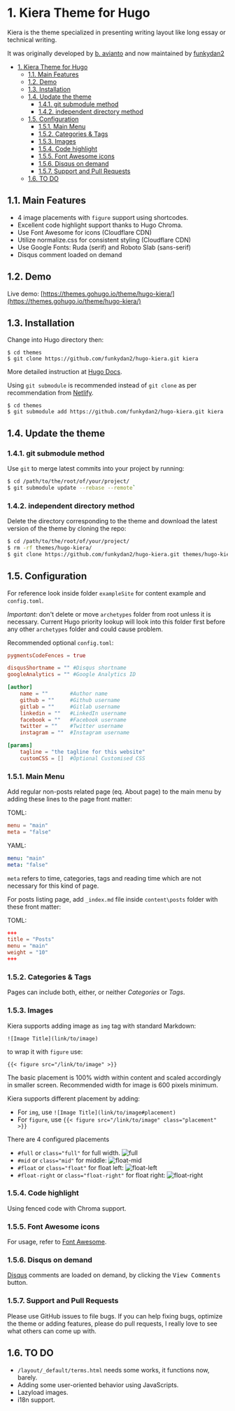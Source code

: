 # 1. Kiera Theme for Hugo

Kiera is the theme specialized in presenting writing layout like long essay or technical writing.

It was originally developed by [b. avianto](https://github.com/avianto/hugo-kiera) and now maintained by [funkydan2](//github.com/funkydan2/)

- [1. Kiera Theme for Hugo](#1-kiera-theme-for-hugo)
  - [1.1. Main Features](#11-main-features)
  - [1.2. Demo](#12-demo)
  - [1.3. Installation](#13-installation)
  - [1.4. Update the theme](#14-update-the-theme)
    - [1.4.1. git submodule method](#141-git-submodule-method)
    - [1.4.2. independent directory method](#142-independent-directory-method)
  - [1.5. Configuration](#15-configuration)
    - [1.5.1. Main Menu](#151-main-menu)
    - [1.5.2. Categories & Tags](#152-categories--tags)
    - [1.5.3. Images](#153-images)
    - [1.5.4. Code highlight](#154-code-highlight)
    - [1.5.5. Font Awesome icons](#155-font-awesome-icons)
    - [1.5.6. Disqus on demand](#156-disqus-on-demand)
    - [1.5.7. Support and Pull Requests](#157-support-and-pull-requests)
  - [1.6. TO DO](#16-to-do)

## 1.1. Main Features

- 4 image placements with `figure` support using shortcodes.
- Excellent code highlight support thanks to Hugo Chroma.
- Use Font Awesome for icons (Cloudflare CDN)
- Utilize normalize.css for consistent styling (Cloudflare CDN)
- Use Google Fonts: Ruda (serif) and Roboto Slab (sans-serif)
- Disqus comment loaded on demand

## 1.2. Demo

Live demo: [https://themes.gohugo.io/theme/hugo-kiera/](https://themes.gohugo.io/theme/hugo-kiera/)

## 1.3. Installation

Change into Hugo directory then:

```console
$ cd themes
$ git clone https://github.com/funkydan2/hugo-kiera.git kiera
```

More detailed instruction at [Hugo Docs](https://gohugo.io/getting-started/).

Using `git submodule` is recommended instead of `git clone` as per recommendation from [Netlify](https://gohugo.io/hosting-and-deployment/hosting-on-netlify/#use-hugo-themes-with-netlify).

```console
$ cd themes
$ git submodule add https://github.com/funkydan2/hugo-kiera.git kiera
```

## 1.4. Update the theme

### 1.4.1. git submodule method

Use `git` to merge latest commits into your project by running:

```bash
$ cd /path/to/the/root/of/your/project/
$ git submodule update --rebase --remote`
```

### 1.4.2. independent directory method

Delete the directory corresponding to the theme and download the latest version of the theme by cloning the repo:

```bash
$ cd /path/to/the/root/of/your/project/
$ rm -rf themes/hugo-kiera/
$ git clone https://github.com/funkydan2/hugo-kiera.git themes/hugo-kiera/
```

## 1.5. Configuration

For reference look inside folder `exampleSite` for content example and `config.toml`.

*Important*: don't delete or move `archetypes` folder from root unless it is necessary. Current Hugo priority lookup will look into this folder first before any other `archetypes` folder and could cause problem.

Recommended optional `config.toml`:

```toml
pygmentsCodeFences = true

disqusShortname = "" #Disqus shortname
googleAnalytics = "" #Google Analytics ID

[author]
    name = ""       #Author name
    github = ""     #Github username
    gitlab = ""     #Gitlab username
    linkedin = ""   #LinkedIn username
    facebook = ""   #Facebook username
    twitter = ""    #Twitter username
    instagram = ""  #Instagram username

[params]
    tagline = "the tagline for this website"
    customCSS = []  #Optional Customised CSS
```

### 1.5.1. Main Menu

Add regular non-posts related page (eq. About page) to the main menu by adding these lines to the page front matter:

TOML:

```toml
menu = "main"
meta = "false"
```

YAML:

```yml
menu: "main"
meta: "false"
```

`meta` refers to time, categories, tags and reading time which are not necessary for this kind of page.

For posts listing page, add `_index.md` file inside `content\posts` folder with these front matter:

TOML:

```toml
+++
title = "Posts"
menu = "main"
weight = "10"
+++
```

### 1.5.2. Categories & Tags

Pages can include both, either, or neither *Categories* or *Tags*.

### 1.5.3. Images

Kiera supports adding image as `img` tag with standard Markdown:

`![Image Title](link/to/image)`

to wrap it with `figure` use:

`{{< figure src="/link/to/image" >}}`

The basic placement is 100% width within content and scaled accordingly in smaller screen. Recommended width for image is 600 pixels minimum.

Kiera supports different placement by adding:

- For `img`, use `![Image Title](link/to/image#placement)`
- For `figure`, use `{{< figure src="/link/to/image" class="placement" >}}`

There are 4 configured placements

- `#full` or `class="full"` for full width.
![full](images/screenshots/full-image.png)
- `#mid` or `class="mid"` for middle:
![float-mid](images/screenshots/mid.png)
- `#float` or `class="float"` for float left:
![float-left](images/screenshots/float-left.png)
- `#float-right` or `class="float-right"` for float right:
![float-right](images/screenshots/float-right.png)

### 1.5.4. Code highlight

Using fenced code with Chroma support.

### 1.5.5. Font Awesome icons

For usage, refer to [Font Awesome](https://fontawesome.com/).

### 1.5.6. Disqus on demand

[Disqus](https://disqus.com/) comments are loaded on demand, by clicking the <kbd>View Comments</kbd> button.

### 1.5.7. Support and Pull Requests

Please use GitHub issues to file bugs. If you can help fixing bugs, optimize the theme or adding features, please do pull requests, I really love to see what others can come up with.

## 1.6. TO DO

- `/layout/_default/terms.html` needs some works, it functions now, barely.
- Adding some user-oriented behavior using JavaScripts.
- Lazyload images.
- i18n support.
